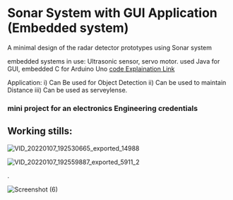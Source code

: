# Sonar System with GUI Application (Embedded system)

A minimal design of the radar detector prototypes using Sonar system

embedded systems in use: Ultrasonic sensor, servo motor.
used Java for GUI, embedded C for Arduino Uno [code Explaination Link](Sonar_code_explanation.md)

Application: i) Can Be used for Object Detection
            ii) Can be used to maintain Distance
           iii) Can be used as serveylense. 
           
### mini project for an electronics Engineering credentials
## Working stills:

![VID_20220107_192530665_exported_14988](https://user-images.githubusercontent.com/31448776/151032152-ccf1257b-f059-457f-9901-0529baa8e680.jpg)

![VID_20220107_192559887_exported_5911_2](https://user-images.githubusercontent.com/31448776/151032320-f2c1ec3a-73dc-440b-b36b-4420712bffaa.jpg)

.

![Screenshot (6)](https://user-images.githubusercontent.com/31448776/151032756-cab271ae-0d83-4fdc-9630-2a323f98cf42.png)


